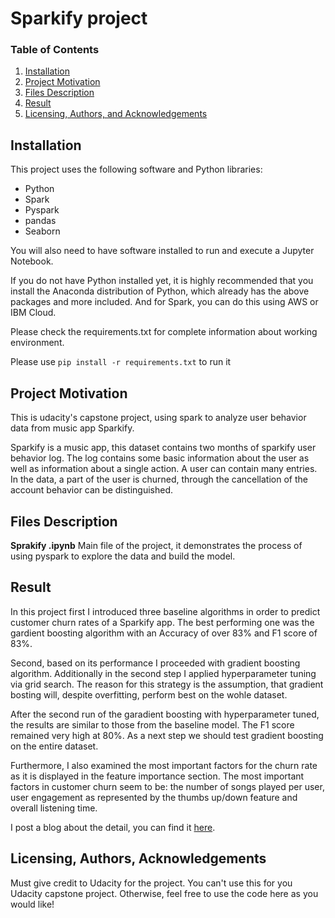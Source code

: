 # Sparkify project

### Table of Contents

1. [Installation](#installation)
2. [Project Motivation](#motivation)
3. [Files Description](#files)
4. [Result](#Result)
5. [Licensing, Authors, and Acknowledgements](#licensing)

## Installation <a name="installation"></a>

This project uses the following software and Python libraries:

- Python
- Spark
- Pyspark
- pandas
- Seaborn

You will also need to have software installed to run and execute a Jupyter Notebook.

If you do not have Python installed yet, it is highly recommended that you install the Anaconda distribution of Python, which already has the above packages and more included. And for Spark, you can do this using AWS or IBM Cloud.

Please check the requirements.txt for complete information about working environment.

Please use `pip install -r requirements.txt` to run it

## Project Motivation<a name="motivation"></a>

This is udacity's capstone project, using spark to analyze user behavior data from music app Sparkify.

Sparkify is a music app, this dataset contains two months of sparkify user behavior log. The log contains some basic information about the user as well as information about a single action. A user can contain many entries. In the data, a part of the user is churned, through the cancellation of the account behavior can be distinguished.

## Files Description<a name="files"></a>

**Sprakify .ipynb** Main file of the project, it demonstrates the process of using pyspark to explore the data and build the model.

## Result

In this project first I introduced three baseline algorithms in order to predict customer churn rates of a Sparkify app. The best performing one was the gardient boosting algorithm with an Accuracy of over 83% and F1 score of 83%.

Second, based on its performance I proceeded with gradient boosting algorithm. Additionally in the second step I applied hyperparameter tuning via grid search. The reason for this strategy is the assumption, that gradient bosting will, despite overfitting, perform best on the wohle dataset.

After the second run of the garadient boosting with hyperparameter tuned, the results are similar to those from the baseline model. The F1 score remained very high at 80%. As a next step we should test gradient boosting on the entire dataset.

Furthermore, I also examined the most important factors for the churn rate as it is displayed in the feature importance section. The most important factors in customer churn seem to be: the number of songs played per user, user engagement as represented by the thumbs up/down feature and overall listening time.

I post a blog about the detail, you can find it [here]().

## Licensing, Authors, Acknowledgements<a name="licensing"></a>

Must give credit to Udacity for the project. You can't use this for you Udacity capstone project. Otherwise, feel free to use the code here as you would like! 
